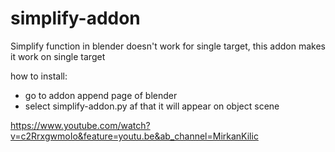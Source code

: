 # simplify-addon
Simplify function in blender doesn't work for single target, this addon makes it work on single target

how to install:
   - go to addon append page of blender
   - select simplify-addon.py
af that it will appear on object scene

https://www.youtube.com/watch?v=c2RrxgwmoIo&feature=youtu.be&ab_channel=MirkanKilic
